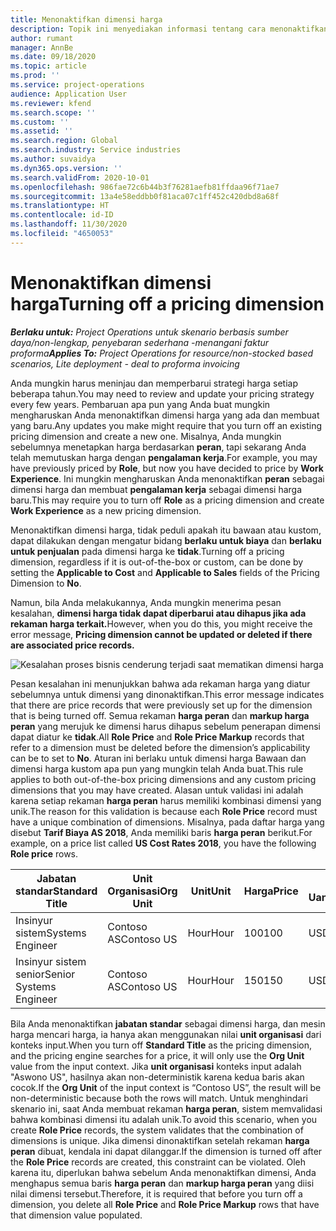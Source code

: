 ```yaml
---
title: Menonaktifkan dimensi harga
description: Topik ini menyediakan informasi tentang cara menonaktifkan dimensi harga.
author: rumant
manager: AnnBe
ms.date: 09/18/2020
ms.topic: article
ms.prod: ''
ms.service: project-operations
audience: Application User
ms.reviewer: kfend
ms.search.scope: ''
ms.custom: ''
ms.assetid: ''
ms.search.region: Global
ms.search.industry: Service industries
ms.author: suvaidya
ms.dyn365.ops.version: ''
ms.search.validFrom: 2020-10-01
ms.openlocfilehash: 986fae72c6b44b3f76281aefb81ffdaa96f71ae7
ms.sourcegitcommit: 13a4e58eddbb0f81aca07c1ff452c420dbd8a68f
ms.translationtype: HT
ms.contentlocale: id-ID
ms.lasthandoff: 11/30/2020
ms.locfileid: "4650053"
---
```

# <a name="turning-off-a-pricing-dimension"></a><span data-ttu-id="bb676-103">Menonaktifkan dimensi harga</span><span class="sxs-lookup"><span data-stu-id="bb676-103">Turning off a pricing dimension</span></span>

<span data-ttu-id="bb676-104">_**Berlaku untuk:** Project Operations untuk skenario berbasis sumber daya/non-lengkap, penyebaran sederhana -menangani faktur proforma_</span><span class="sxs-lookup"><span data-stu-id="bb676-104">_**Applies To:** Project Operations for resource/non-stocked based scenarios, Lite deployment - deal to proforma invoicing_</span></span>

<span data-ttu-id="bb676-105">Anda mungkin harus meninjau dan memperbarui strategi harga setiap beberapa tahun.</span><span class="sxs-lookup"><span data-stu-id="bb676-105">You may need to review and update your pricing strategy every few years.</span></span> <span data-ttu-id="bb676-106">Pembaruan apa pun yang Anda buat mungkin mengharuskan Anda menonaktifkan dimensi harga yang ada dan membuat yang baru.</span><span class="sxs-lookup"><span data-stu-id="bb676-106">Any updates you make might require that you turn off an existing pricing dimension and create a new one.</span></span> <span data-ttu-id="bb676-107">Misalnya, Anda mungkin sebelumnya menetapkan harga berdasarkan **peran**, tapi sekarang Anda telah memutuskan harga dengan **pengalaman kerja**.</span><span class="sxs-lookup"><span data-stu-id="bb676-107">For example, you may have previously priced by **Role**, but now you have decided to price by **Work Experience**.</span></span> <span data-ttu-id="bb676-108">Ini mungkin mengharuskan Anda menonaktifkan **peran** sebagai dimensi harga dan membuat **pengalaman kerja** sebagai dimensi harga baru.</span><span class="sxs-lookup"><span data-stu-id="bb676-108">This may require you to turn off **Role** as a pricing dimension and create **Work Experience** as a new pricing dimension.</span></span> 

<span data-ttu-id="bb676-109">Menonaktifkan dimensi harga, tidak peduli apakah itu bawaan atau kustom, dapat dilakukan dengan mengatur bidang **berlaku untuk biaya** dan **berlaku untuk penjualan** pada dimensi harga ke **tidak**.</span><span class="sxs-lookup"><span data-stu-id="bb676-109">Turning off a pricing dimension, regardless if it is out-of-the-box or custom, can be done by setting the **Applicable to Cost** and **Applicable to Sales** fields of the Pricing Dimension to **No**.</span></span>

<span data-ttu-id="bb676-110">Namun, bila Anda melakukannya, Anda mungkin menerima pesan kesalahan, **dimensi harga tidak dapat diperbarui atau dihapus jika ada rekaman harga terkait.**</span><span class="sxs-lookup"><span data-stu-id="bb676-110">However, when you do this, you might receive the error message, **Pricing dimension cannot be updated or deleted if there are associated price records.**</span></span>

![Kesalahan proses bisnis cenderung terjadi saat mematikan dimensi harga](media/Business-Process-Error.png)

<span data-ttu-id="bb676-112">Pesan kesalahan ini menunjukkan bahwa ada rekaman harga yang diatur sebelumnya untuk dimensi yang dinonaktifkan.</span><span class="sxs-lookup"><span data-stu-id="bb676-112">This error message indicates that there are price records that were previously set up for the dimension that is being turned off.</span></span> <span data-ttu-id="bb676-113">Semua rekaman **harga peran** dan **markup harga peran** yang merujuk ke dimensi harus dihapus sebelum penerapan dimensi dapat diatur ke **tidak**.</span><span class="sxs-lookup"><span data-stu-id="bb676-113">All **Role Price** and **Role Price Markup** records that refer to a dimension must be deleted before the dimension’s applicability can be to set to **No**.</span></span> <span data-ttu-id="bb676-114">Aturan ini berlaku untuk dimensi harga Bawaan dan dimensi harga kustom apa pun yang mungkin telah Anda buat.</span><span class="sxs-lookup"><span data-stu-id="bb676-114">This rule applies to both out-of-the-box pricing dimensions and any custom pricing dimensions that you may have created.</span></span> <span data-ttu-id="bb676-115">Alasan untuk validasi ini adalah karena setiap rekaman **harga peran** harus memiliki kombinasi dimensi yang unik.</span><span class="sxs-lookup"><span data-stu-id="bb676-115">The reason for this validation is because each **Role Price** record must have a unique combination of dimensions.</span></span> <span data-ttu-id="bb676-116">Misalnya, pada daftar harga yang disebut **Tarif Biaya AS 2018**, Anda memiliki baris **harga peran** berikut.</span><span class="sxs-lookup"><span data-stu-id="bb676-116">For example, on a price list called **US Cost Rates 2018**, you have the following **Role price** rows.</span></span> 

| <span data-ttu-id="bb676-117">Jabatan standar</span><span class="sxs-lookup"><span data-stu-id="bb676-117">Standard Title</span></span>         | <span data-ttu-id="bb676-118">Unit Organisasi</span><span class="sxs-lookup"><span data-stu-id="bb676-118">Org Unit</span></span>    |<span data-ttu-id="bb676-119">Unit</span><span class="sxs-lookup"><span data-stu-id="bb676-119">Unit</span></span>   |<span data-ttu-id="bb676-120">Harga</span><span class="sxs-lookup"><span data-stu-id="bb676-120">Price</span></span>  |<span data-ttu-id="bb676-121">Mata Uang</span><span class="sxs-lookup"><span data-stu-id="bb676-121">Currency</span></span>  |
| -----------------------|-------------|-------|-------|----------|
| <span data-ttu-id="bb676-122">Insinyur sistem</span><span class="sxs-lookup"><span data-stu-id="bb676-122">Systems Engineer</span></span>|<span data-ttu-id="bb676-123">Contoso AS</span><span class="sxs-lookup"><span data-stu-id="bb676-123">Contoso US</span></span>|<span data-ttu-id="bb676-124">Hour</span><span class="sxs-lookup"><span data-stu-id="bb676-124">Hour</span></span>| <span data-ttu-id="bb676-125">100</span><span class="sxs-lookup"><span data-stu-id="bb676-125">100</span></span>|<span data-ttu-id="bb676-126">USD</span><span class="sxs-lookup"><span data-stu-id="bb676-126">USD</span></span>|
| <span data-ttu-id="bb676-127">Insinyur sistem senior</span><span class="sxs-lookup"><span data-stu-id="bb676-127">Senior Systems Engineer</span></span>|<span data-ttu-id="bb676-128">Contoso AS</span><span class="sxs-lookup"><span data-stu-id="bb676-128">Contoso US</span></span>|<span data-ttu-id="bb676-129">Hour</span><span class="sxs-lookup"><span data-stu-id="bb676-129">Hour</span></span>| <span data-ttu-id="bb676-130">150</span><span class="sxs-lookup"><span data-stu-id="bb676-130">150</span></span>| <span data-ttu-id="bb676-131">USD</span><span class="sxs-lookup"><span data-stu-id="bb676-131">USD</span></span>|


<span data-ttu-id="bb676-132">Bila Anda menonaktifkan **jabatan standar** sebagai dimensi harga, dan mesin harga mencari harga, ia hanya akan menggunakan nilai **unit organisasi** dari konteks input.</span><span class="sxs-lookup"><span data-stu-id="bb676-132">When you turn off **Standard Title** as the pricing dimension, and the pricing engine searches for a price, it will only use the **Org Unit** value from the input context.</span></span> <span data-ttu-id="bb676-133">Jika **unit organisasi** konteks input adalah "Aswono US", hasilnya akan non-deterministik karena kedua baris akan cocok.</span><span class="sxs-lookup"><span data-stu-id="bb676-133">If the **Org Unit** of the input context is “Contoso US”, the result will be non-deterministic because both the rows will match.</span></span> <span data-ttu-id="bb676-134">Untuk menghindari skenario ini, saat Anda membuat rekaman **harga peran**, sistem memvalidasi bahwa kombinasi dimensi itu adalah unik.</span><span class="sxs-lookup"><span data-stu-id="bb676-134">To avoid this scenario, when you create **Role Price** records, the system validates that the combination of dimensions is unique.</span></span> <span data-ttu-id="bb676-135">Jika dimensi dinonaktifkan setelah rekaman **harga peran** dibuat, kendala ini dapat dilanggar.</span><span class="sxs-lookup"><span data-stu-id="bb676-135">If the dimension is turned off after the **Role Price** records are created, this constraint can be violated.</span></span> <span data-ttu-id="bb676-136">Oleh karena itu, diperlukan bahwa sebelum Anda menonaktifkan dimensi, Anda menghapus semua baris **harga peran** dan **markup harga peran** yang diisi nilai dimensi tersebut.</span><span class="sxs-lookup"><span data-stu-id="bb676-136">Therefore, it is required that before you turn off a dimension, you delete all **Role Price** and **Role Price Markup** rows that have that dimension value populated.</span></span>
